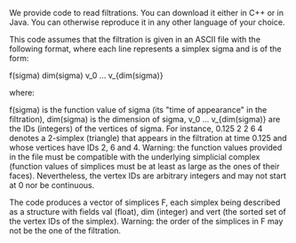 We provide code to read filtrations. You can download it either in C++ or in Java. You can otherwise reproduce it in any other language of your choice.

This code assumes that the filtration is given in an ASCII file with the following format, where each line represents a simplex sigma and is of the form:

f(sigma) dim(sigma) v_0 ... v_{dim(sigma)}

where:

f(sigma) is the function value of sigma (its "time of appearance" in the filtration),
dim(sigma) is the dimension of sigma,
v_0 ... v_{dim(sigma)} are the IDs (integers) of the vertices of sigma.
For instance, 0.125 2 2 6 4 denotes a 2-simplex (triangle) that appears in the filtration at time 0.125 and whose vertices have IDs 2, 6 and 4. Warning: the function values provided in the file must be compatible with the underlying simplicial complex (function values of simplices must be at least as large as the ones of their faces). Nevertheless, the vertex IDs are arbitrary integers and may not start at 0 nor be continuous.

The code produces a vector of simplices F, each simplex being described as a structure with fields val (float), dim (integer) and vert (the sorted set of the vertex IDs of the simplex). Warning: the order of the simplices in F may not be the one of the filtration.
